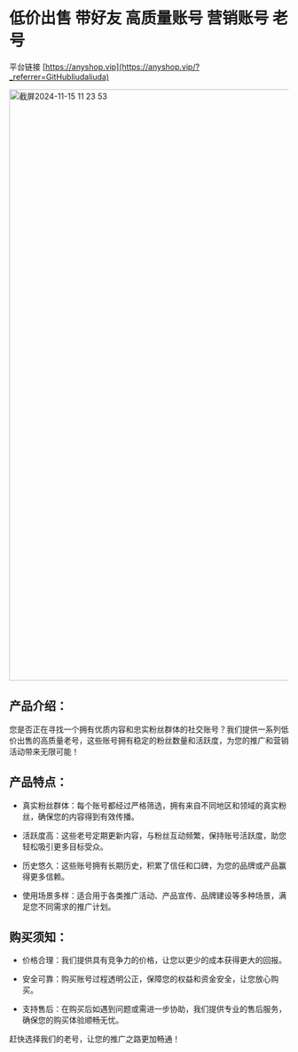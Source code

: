 # 低价出售 带好友 高质量账号 营销账号 老号  

平台链接 [https://anyshop.vip](https://anyshop.vip/?_referrer=GitHubliudaliuda)

<img width="1064" alt="截屏2024-11-15 11 23 53" src="https://github.com/user-attachments/assets/dca464b9-bea4-4672-9216-4c62ffc1435b">

## 产品介绍：
您是否正在寻找一个拥有优质内容和忠实粉丝群体的社交账号？我们提供一系列低价出售的高质量老号，这些账号拥有稳定的粉丝数量和活跃度，为您的推广和营销活动带来无限可能！

## 产品特点：

- 真实粉丝群体：每个账号都经过严格筛选，拥有来自不同地区和领域的真实粉丝，确保您的内容得到有效传播。

- 活跃度高：这些老号定期更新内容，与粉丝互动频繁，保持账号活跃度，助您轻松吸引更多目标受众。

- 历史悠久：这些账号拥有长期历史，积累了信任和口碑，为您的品牌或产品赢得更多信赖。

- 使用场景多样：适合用于各类推广活动、产品宣传、品牌建设等多种场景，满足您不同需求的推广计划。

## 购买须知：

- 价格合理：我们提供具有竞争力的价格，让您以更少的成本获得更大的回报。

- 安全可靠：购买账号过程透明公正，保障您的权益和资金安全，让您放心购买。

- 支持售后：在购买后如遇到问题或需进一步协助，我们提供专业的售后服务，确保您的购买体验顺畅无忧。

赶快选择我们的老号，让您的推广之路更加畅通！

